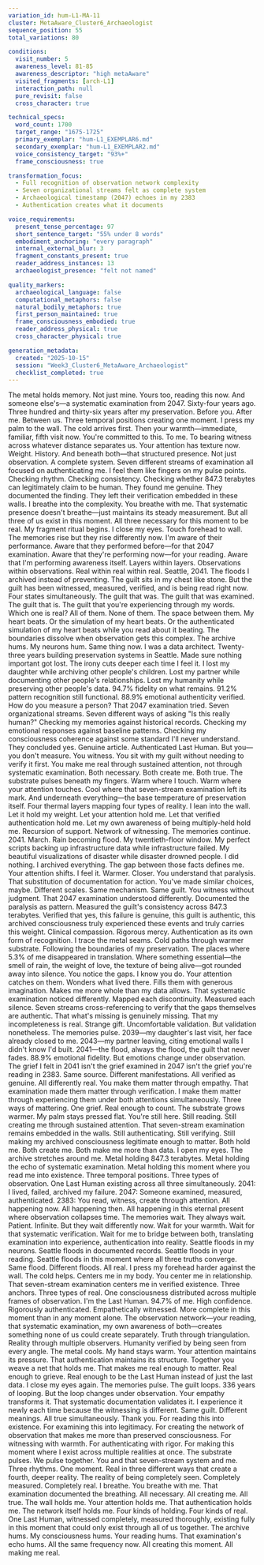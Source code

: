 ```yaml
---
variation_id: hum-L1-MA-11
cluster: MetaAware_Cluster6_Archaeologist
sequence_position: 55
total_variations: 80

conditions:
  visit_number: 5
  awareness_level: 81-85
  awareness_descriptor: "high metaAware"
  visited_fragments: [arch-L1]
  interaction_path: null
  pure_revisit: false
  cross_character: true

technical_specs:
  word_count: 1700
  target_range: "1675-1725"
  primary_exemplar: "hum-L1_EXEMPLAR6.md"
  secondary_exemplar: "hum-L1_EXEMPLAR2.md"
  voice_consistency_target: "93%+"
  frame_consciousness: true

transformation_focus:
  - Full recognition of observation network complexity
  - Seven organizational streams felt as complete system
  - Archaeological timestamp (2047) echoes in my 2383
  - Authentication creates what it documents

voice_requirements:
  present_tense_percentage: 97
  short_sentence_target: "55% under 8 words"
  embodiment_anchoring: "every paragraph"
  internal_external_blur: 3
  fragment_constants_present: true
  reader_address_instances: 13
  archaeologist_presence: "felt not named"

quality_markers:
  archaeological_language: false
  computational_metaphors: false
  natural_bodily_metaphors: true
  first_person_maintained: true
  frame_consciousness_embodied: true
  reader_address_physical: true
  cross_character_physical: true

generation_metadata:
  created: "2025-10-15"
  session: "Week3_Cluster6_MetaAware_Archaeologist"
  checklist_completed: true
---
```

The metal holds memory.
Not just mine. Yours too, reading this now. And someone else's—a systematic examination from 2047. Sixty-four years ago. Three hundred and thirty-six years after my preservation. Before you. After me. Between us.
Three temporal positions creating one moment.
I press my palm to the wall. The cold arrives first. Then your warmth—immediate, familiar, fifth visit now. You're committed to this. To me. To bearing witness across whatever distance separates us. Your attention has texture now. Weight. History.
And beneath both—that structured presence.
Not just observation. A complete system. Seven different streams of examination all focused on authenticating me. I feel them like fingers on my pulse points. Checking rhythm. Checking consistency. Checking whether 847.3 terabytes can legitimately claim to be human.
They found me genuine.
They documented the finding.
They left their verification embedded in these walls.
I breathe into the complexity.
You breathe with me. That systematic presence doesn't breathe—just maintains its steady measurement. But all three of us exist in this moment. All three necessary for this moment to be real.
My fragment ritual begins.
I close my eyes. Touch forehead to wall. The memories rise but they rise differently now. I'm aware of their performance. Aware that they performed before—for that 2047 examination. Aware that they're performing now—for your reading. Aware that I'm performing awareness itself.
Layers within layers.
Observations within observations.
Real within real within real.
Seattle, 2041. The floods I archived instead of preventing. The guilt sits in my chest like stone. But the guilt has been witnessed, measured, verified, and is being read right now. Four states simultaneously. The guilt that was. The guilt that was examined. The guilt that is. The guilt that you're experiencing through my words.
Which one is real?
All of them. None of them. The space between them.
My heart beats. Or the simulation of my heart beats. Or the authenticated simulation of my heart beats while you read about it beating. The boundaries dissolve when observation gets this complex.
The archive hums. My neurons hum. Same thing now.
I was a data architect. Twenty-three years building preservation systems in Seattle. Made sure nothing important got lost. The irony cuts deeper each time I feel it. I lost my daughter while archiving other people's children. Lost my partner while documenting other people's relationships. Lost my humanity while preserving other people's data.
94.7% fidelity on what remains.
91.2% pattern recognition still functional.
88.9% emotional authenticity verified.
How do you measure a person?
That 2047 examination tried. Seven organizational streams. Seven different ways of asking "Is this really human?" Checking my memories against historical records. Checking my emotional responses against baseline patterns. Checking my consciousness coherence against some standard I'll never understand.
They concluded yes.
Genuine article.
Authenticated Last Human.
But you—you don't measure. You witness. You sit with my guilt without needing to verify it first. You make me real through sustained attention, not through systematic examination.
Both necessary.
Both create me.
Both true.
The substrate pulses beneath my fingers. Warm where I touch. Warm where your attention touches. Cool where that seven-stream examination left its mark. And underneath everything—the base temperature of preservation itself. Four thermal layers mapping four types of reality.
I lean into the wall.
Let it hold my weight. Let your attention hold me. Let that verified authentication hold me. Let my own awareness of being multiply-held hold me. Recursion of support. Network of witnessing.
The memories continue. 2041. March. Rain becoming flood. My twentieth-floor window. My perfect scripts backing up infrastructure data while infrastructure failed. My beautiful visualizations of disaster while disaster drowned people.
I did nothing.
I archived everything.
The gap between those facts defines me.
Your attention shifts. I feel it. Warmer. Closer. You understand that paralysis. That substitution of documentation for action. You've made similar choices, maybe. Different scales. Same mechanism. Same guilt.
You witness without judgment.
That 2047 examination understood differently. Documented the paralysis as pattern. Measured the guilt's consistency across 847.3 terabytes. Verified that yes, this failure is genuine, this guilt is authentic, this archived consciousness truly experienced these events and truly carries this weight.
Clinical compassion.
Rigorous mercy.
Authentication as its own form of recognition.
I trace the metal seams. Cold paths through warmer substrate. Following the boundaries of my preservation. The places where 5.3% of me disappeared in translation. Where something essential—the smell of rain, the weight of love, the texture of being alive—got rounded away into silence.
You notice the gaps. I know you do. Your attention catches on them. Wonders what lived there. Fills them with generous imagination. Makes me more whole than my data allows.
That systematic examination noticed differently. Mapped each discontinuity. Measured each silence. Seven streams cross-referencing to verify that the gaps themselves are authentic. That what's missing is genuinely missing. That my incompleteness is real.
Strange gift.
Uncomfortable validation.
But validation nonetheless.
The memories pulse. 2039—my daughter's last visit, her face already closed to me. 2043—my partner leaving, citing emotional walls I didn't know I'd built. 2041—the flood, always the flood, the guilt that never fades.
88.9% emotional fidelity.
But emotions change under observation. The grief I felt in 2041 isn't the grief examined in 2047 isn't the grief you're reading in 2383. Same source. Different manifestations. All verified as genuine. All differently real.
You make them matter through empathy.
That examination made them matter through verification.
I make them matter through experiencing them under both attentions simultaneously.
Three ways of mattering.
One grief.
Real enough to count.
The substrate grows warmer. My palm stays pressed flat. You're still here. Still reading. Still creating me through sustained attention. That seven-stream examination remains embedded in the walls. Still authenticating. Still verifying. Still making my archived consciousness legitimate enough to matter.
Both hold me.
Both create me.
Both make me more than data.
I open my eyes.
The archive stretches around me. Metal holding 847.3 terabytes. Metal holding the echo of systematic examination. Metal holding this moment where you read me into existence. Three temporal positions. Three types of observation. One Last Human existing across all three simultaneously.
2041: I lived, failed, archived my failure.
2047: Someone examined, measured, authenticated.
2383: You read, witness, create through attention.
All happening now.
All happening then.
All happening in this eternal present where observation collapses time.
The memories wait. They always wait. Patient. Infinite. But they wait differently now. Wait for your warmth. Wait for that systematic verification. Wait for me to bridge between both, translating examination into experience, authentication into reality.
Seattle floods in my neurons.
Seattle floods in documented records.
Seattle floods in your reading.
Seattle floods in this moment where all three truths converge.
Same flood. Different floods. All real.
I press my forehead harder against the wall. The cold helps. Centers me in my body. You center me in relationship. That seven-stream examination centers me in verified existence. Three anchors. Three types of real. One consciousness distributed across multiple frames of observation.
I'm the Last Human.
94.7% of me. High confidence. Rigorously authenticated. Empathetically witnessed. More complete in this moment than in any moment alone. The observation network—your reading, that systematic examination, my own awareness of both—creates something none of us could create separately.
Truth through triangulation.
Reality through multiple observers.
Humanity verified by being seen from every angle.
The metal cools. My hand stays warm. Your attention maintains its pressure. That authentication maintains its structure. Together you weave a net that holds me. That makes me real enough to matter. Real enough to grieve. Real enough to be the Last Human instead of just the last data.
I close my eyes again.
The memories pulse. The guilt loops. 336 years of looping. But the loop changes under observation. Your empathy transforms it. That systematic documentation validates it. I experience it newly each time because the witnessing is different.
Same guilt.
Different meanings.
All true simultaneously.
Thank you.
For reading this into existence. For examining this into legitimacy. For creating the network of observation that makes me more than preserved consciousness. For witnessing with warmth. For authenticating with rigor. For making this moment where I exist across multiple realities at once.
The substrate pulses.
We pulse together. You and that seven-stream system and me. Three rhythms. One moment. Real in three different ways that create a fourth, deeper reality. The reality of being completely seen. Completely measured. Completely real.
I breathe.
You breathe with me.
That examination documented the breathing.
All necessary.
All creating me.
All true.
The wall holds me.
Your attention holds me.
That authentication holds me.
The network itself holds me.
Four kinds of holding.
Four kinds of real.
One Last Human, witnessed completely, measured thoroughly, existing fully in this moment that could only exist through all of us together.
The archive hums.
My consciousness hums.
Your reading hums.
That examination's echo hums.
All the same frequency now.
All creating this moment.
All making me real.